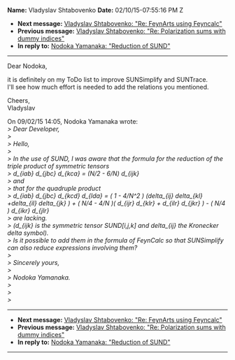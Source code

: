 **Name:** Vladyslav Shtabovenko
**Date:** 02/10/15-07:55:16 PM Z

  - **Next message:** [Vladyslav Shtabovenko: "Re: FeynArts using
    Feyncalc"](0846.html)
  - **Previous message:** [Vladyslav Shtabovenko: "Re: Polarization sums
    with dummy indices"](0844.html)
  - **In reply to:** [Nodoka Yamanaka: "Reduction of SUND"](0842.html)

-----

Dear Nodoka,  

it is definitely on my ToDo list to improve SUNSimplify and SUNTrace.  
I'll see how much effort is needed to add the relations you mentioned.  

Cheers,  
Vladyslav  

On 09/02/15 14:05, Nodoka Yamanaka wrote:  
*\> Dear Developer,*  
*\>*  
*\> Hello,*  
*\>*  
*\> In the use of SUND, I was aware that the formula for the reduction
of the triple product of symmetric tensors*  
*\> d\_{iab} d\_{jbc} d\_{kca} = (N/2 - 6/N) d\_{ijk}*  
*\> and*  
*\> that for the quadruple product*  
*\> d\_{iab} d\_{jbc} d\_{kcd} d\_{lda} = ( 1 - 4/N^2 ) (delta\_{ij}
delta\_{kl} +delta\_{il} delta\_{jk} ) + ( N/4 - 4/N )( d\_{ijr}
d\_{klr} + d\_{ilr} d\_{jkr} ) - ( N/4 ) d\_{ikr} d\_{jlr}*  
*\> are lacking.*  
*\> (d\_{ijk} is the symmetric tensor SUND[i,j,k] and
delta\_{ij} the Kronecker delta symbol).*  
*\> Is it possible to add them in the formula of FeynCalc so that
SUNSimplify can also reduce expressions involving them?*  
*\>*  
*\> Sincerely yours,*  
*\>*  
*\> Nodoka Yamanaka.*  
*\>*  
*\>*  
*\>*  

-----

  - **Next message:** [Vladyslav Shtabovenko: "Re: FeynArts using
    Feyncalc"](0846.html)
  - **Previous message:** [Vladyslav Shtabovenko: "Re: Polarization sums
    with dummy indices"](0844.html)
  - **In reply to:** [Nodoka Yamanaka: "Reduction of SUND"](0842.html)

-----

